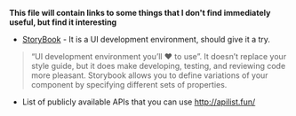 **This file will contain links to some things that I don't find immediately useful, but find it interesting**

* [StoryBook](https://storybook.js.org/) - It is a UI development environment, should give it a try.

> “UI development environment you’ll ❤️ to use”. It doesn’t replace your style guide, but it does make developing, testing, and reviewing code more pleasant. Storybook allows you to define variations of your component by specifying different sets of properties.


* List of publicly available APIs that you can use http://apilist.fun/
